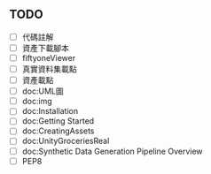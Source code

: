 ## TODO
- [ ] 代碼註解
- [ ] 資產下載腳本
- [ ] fiftyoneViewer
- [ ] 真實資料集載點
- [ ] 資產載點
- [ ] doc:UML圖
- [ ] doc:img
- [ ] doc:Installation
- [ ] doc:Getting Started
- [ ] doc:CreatingAssets
- [ ] doc:UnityGroceriesReal
- [ ] doc:Synthetic Data Generation Pipeline Overview
- [ ] PEP8